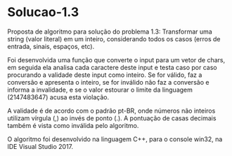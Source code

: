 # Solucao-1.3
Proposta de algoritmo para solução do problema 1.3: Transformar uma string (valor literal) em um inteiro, considerando todos os casos (erros de entrada, sinais, espaços, etc).

Foi desenvolvida uma função que converte o input para um vetor de chars, em seguida ela analisa cada caractere deste input e testa caso por caso procurando a validade deste input como inteiro. Se for válido, faz a conversão e apresenta o inteiro, se for inválido não faz a conversão e informa a invalidade, e se o valor estourar o limite da linguagem (2147483647) acusa esta violação.

A validade é de acordo com o padrão pt-BR, onde números não inteiros utilizam vírgula (,) ao invés de ponto (.). A pontuação de casas decimais também é vista como inválida pelo algoritmo.

O algoritmo foi desenvolvido na linguagem C++, para o console win32, na IDE Visual Studio 2017.
